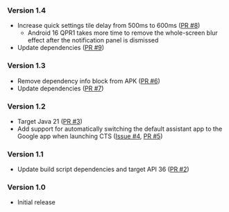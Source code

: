 <!--
    When adding new changelog entries, use [Issue #0] to link to issues and
    [PR #0] to link to pull requests. Then run:

        ./gradlew changelogUpdateLinks

    to update the actual links at the bottom of the file.
-->

### Version 1.4

* Increase quick settings tile delay from 500ms to 600ms ([PR #8])
  * Android 16 QPR1 takes more time to remove the whole-screen blur effect after the notification panel is dismissed
* Update dependencies ([PR #9])

### Version 1.3

* Remove dependency info block from APK ([PR #6])
* Update dependencies ([PR #7])

### Version 1.2

* Target Java 21 ([PR #3])
* Add support for automatically switching the default assistant app to the Google app when launching CTS ([Issue #4], [PR #5])

### Version 1.1

* Update build script dependencies and target API 36 ([PR #2])

### Version 1.0

* Initial release

<!-- Do not manually edit the lines below. Use `./gradlew changelogUpdateLinks` to regenerate. -->
[Issue #4]: https://github.com/chenxiaolong/CTSLauncher/issues/4
[PR #2]: https://github.com/chenxiaolong/CTSLauncher/pull/2
[PR #3]: https://github.com/chenxiaolong/CTSLauncher/pull/3
[PR #5]: https://github.com/chenxiaolong/CTSLauncher/pull/5
[PR #6]: https://github.com/chenxiaolong/CTSLauncher/pull/6
[PR #7]: https://github.com/chenxiaolong/CTSLauncher/pull/7
[PR #8]: https://github.com/chenxiaolong/CTSLauncher/pull/8
[PR #9]: https://github.com/chenxiaolong/CTSLauncher/pull/9

